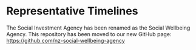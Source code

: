 # Representative Timelines
The Social Investment Agency has been renamed as the Social Wellbeing Agency. This repository has been moved to our new GitHub page: https://github.com/nz-social-wellbeing-agency

